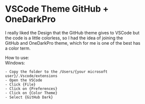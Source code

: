 # VSCode Theme GitHub + OneDarkPro
 
I really liked the Design that the GitHub theme gives to VSCode but  
the code is a little colorless, so I had the idea of joining the  
GitHub and OneDarkPro theme, which for me is one of the best has  
a color term.

How to use:  
Windows:  

    - Copy the folder to the /Users/{your microsoft user}/.Vscode/extensions
    - Open the VSCode
    - Click {File}
    - Click on {Preferences}
    - Click on {Color Theme}
    - Select {GitHub Dark}
